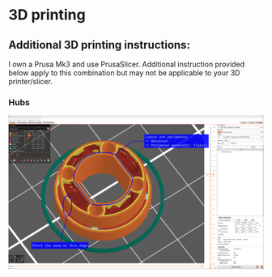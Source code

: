 # 3D printing

## Additional 3D printing instructions:

I own a Prusa Mk3 and use PrusaSlicer. Additional instruction provided below apply to this combination but may not be applicable to your 3D printer/slicer.

### Hubs

![Bearing Slicer][bearing_slicer_settigns]

[bearing_slicer_settigns]: ../docs/images/bearing_slicer_settings.png  "Bearing Slicer"